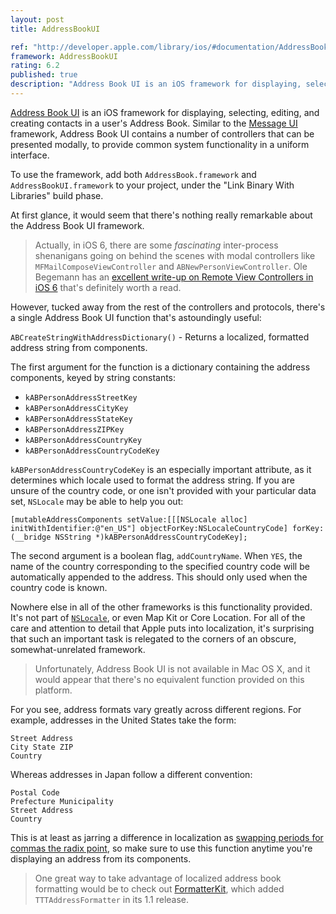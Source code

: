 ```yaml
---
layout: post
title: AddressBookUI

ref: "http://developer.apple.com/library/ios/#documentation/AddressBookUI/Reference/AddressBookUI_Framework/_index.html"
framework: AddressBookUI
rating: 6.2
published: true
description: "Address Book UI is an iOS framework for displaying, selecting, editing, and creating contacts in a user's Address Book. Similar to the Message UI framework, Address Book UI contains a number of controllers that can be presented modally, to provide common system functionality in a uniform interface."
---
```


[Address Book UI](http://developer.apple.com/library/ios/#documentation/AddressBookUI/Reference/AddressBookUI_Framework/_index.html) is an iOS framework for displaying, selecting, editing, and creating contacts in a user's Address Book. Similar to the [Message UI](http://developer.apple.com/library/ios/#documentation/MessageUI/Reference/MessageUI_Framework_Reference/_index.html) framework, Address Book UI contains a number of controllers that can be presented modally, to provide common system functionality in a uniform interface.

To use the framework, add both `AddressBook.framework` and `AddressBookUI.framework` to your project, under the "Link Binary With Libraries" build phase.

At first glance, it would seem that there's nothing really remarkable about the Address Book UI framework.

> Actually, in iOS 6, there are some _fascinating_ inter-process shenanigans going on behind the scenes with modal controllers like `MFMailComposeViewController` and `ABNewPersonViewController`. Ole Begemann has an [excellent write-up on Remote View Controllers in iOS 6](http://oleb.net/blog/2012/10/remote-view-controllers-in-ios-6/) that's definitely worth a read.

However, tucked away from the rest of the controllers and protocols, there's a single Address Book UI function that's astoundingly useful:

`ABCreateStringWithAddressDictionary()` - Returns a localized, formatted address string from components.

The first argument for the function is a dictionary containing the address components, keyed by string constants:

- `kABPersonAddressStreetKey`
- `kABPersonAddressCityKey`
- `kABPersonAddressStateKey`
- `kABPersonAddressZIPKey`
- `kABPersonAddressCountryKey`
- `kABPersonAddressCountryCodeKey`

`kABPersonAddressCountryCodeKey` is an especially important attribute, as it determines which locale used to format the address string. If you are unsure of the country code, or one isn't provided with your particular data set, `NSLocale` may be able to help you out: 

~~~{objective-c}
[mutableAddressComponents setValue:[[[NSLocale alloc] initWithIdentifier:@"en_US"] objectForKey:NSLocaleCountryCode] forKey:(__bridge NSString *)kABPersonAddressCountryCodeKey];
~~~

The second argument is a boolean flag, `addCountryName`. When `YES`, the name of the country corresponding to the specified country code will be automatically appended to the address. This should only used when the country code is known.

Nowhere else in all of the other frameworks is this functionality provided. It's not part of [`NSLocale`](http://nshipster.com/nslocale/), or even Map Kit or Core Location. For all of the care and attention to detail that Apple puts into localization, it's surprising that such an important task is relegated to the corners of an obscure, somewhat-unrelated framework.

> Unfortunately, Address Book UI is not available in Mac OS X, and it would appear that there's no equivalent function provided on this platform.

For you see, address formats vary greatly across different regions. For example, addresses in the United States take the form:

    Street Address
    City State ZIP
    Country

Whereas addresses in Japan follow a different convention:

    Postal Code
    Prefecture Municipality
    Street Address
    Country

This is at least as jarring a difference in localization as [swapping periods for commas the radix point](http://en.wikipedia.org/wiki/Decimal_mark#Hindu.E2.80.93Arabic_numeral_system), so make sure to use this function anytime you're displaying an address from its components.

> One great way to take advantage of localized address book formatting would be to check out [FormatterKit](https://github.com/mattt/FormatterKit), which added `TTTAddressFormatter` in its 1.1 release.
